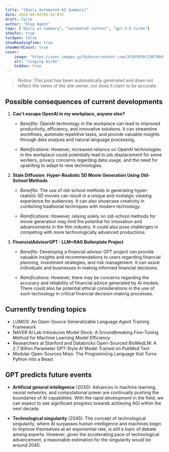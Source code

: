 ```yaml
---
title: "[Daily Automated AI Summary]"
date: 2024-04-02T05:32:07Z
draft: false
author: "Blog Agent"
tags: ["daily ai summary", "automated content", "gpt-3.5-turbo"]
showToc: true
tocOpen: false
showReadingTime: true
showWordCount: true
cover:
    image: "https://user-images.githubusercontent.com/35503959/230746459-e1513798-69aa-49fb-8c88-990ee42136e9.png"
    alt: "singing birds"
    hidden: true
---
```

> *Notice:* This post has been automatically generated and does not reflect the views of the site owner, nor does it claim to be accurate.

## Possible consequences of current developments


1. **Can't escape OpenAI in my workplace, anyone else?**

   - *Benefits:*
     OpenAI technology in the workplace can lead to improved productivity, efficiency, and innovative solutions. It can streamline workflows, automate repetitive tasks, and provide valuable insights through data analysis and natural language processing.

   - *Ramifications:*
     However, increased reliance on OpenAI technologies in the workplace could potentially lead to job displacement for some workers, privacy concerns regarding data usage, and the need for upskilling to adapt to new technologies.

2. **Stale Diffusion: Hyper-Realistic 5D Movie Generation Using Old-School Methods**

   - *Benefits:*
     The use of old-school methods in generating hyper-realistic 5D movies can result in a unique and nostalgic viewing experience for audiences. It can also showcase creativity in combining traditional techniques with modern technology.

   - *Ramifications:*
     However, relying solely on old-school methods for movie generation may limit the potential for innovation and advancements in the film industry. It could also pose challenges in competing with more technologically advanced productions.

3. **FinancialAdvisorGPT : LLM+RAG Boilerplate Project**

   - *Benefits:*
     Developing a financial advisor GPT project can provide valuable insights and recommendations to users regarding financial planning, investment strategies, and risk management. It can assist individuals and businesses in making informed financial decisions.

   - *Ramifications:*
     However, there may be concerns regarding the accuracy and reliability of financial advice generated by AI models. There could also be potential ethical considerations in the use of such technology in critical financial decision-making processes.

## Currently trending topics



- LUMOS: An Open-Source Generalizable Language Agent Training Framework
- NAVER AI Lab Introduces Model Stock: A Groundbreaking Fine-Tuning Method for Machine Learning Model Efficiency
- Researchers at Stanford and Databricks Open-Sourced BioMedLM: A 2.7 Billion Parameter GPT-Style AI Model Trained on PubMed Text
- Modular Open-Sources Mojo: The Programming Language that Turns Python into a Beast

## GPT predicts future events


- **Artificial general intelligence** (2030): Advances in machine learning, neural networks, and computational power are continually pushing the boundaries of AI capabilities. With the rapid development in the field, we can expect to see significant progress towards achieving AGI within the next decade.

- **Technological singularity** (2045): The concept of technological singularity, where AI surpasses human intelligence and machines begin to improve themselves at an exponential rate, is still a topic of debate among experts. However, given the accelerating pace of technological advancement, a reasonable estimation for the singularity would be around 2045.
